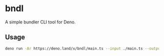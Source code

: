 # bndl

A simple bundler CLI tool for Deno.

## Usage

```bash
deno run -Ar https://deno.land/x/bndl/main.ts --input ./main.ts --output ./static/main.js
```
